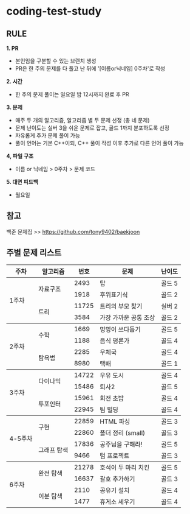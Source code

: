 # coding-test-study

## RULE
**1. PR**
- 본인임을 구분할 수 있는 브랜치 생성
- PR은 한 주의 문제를 다 풀고 난 뒤에 '[이름or닉네임] 0주차'로 작성
     
**2. 시간**
- 한 주의 문제 풀이는 일요일 밤 12시까지 완료 후 PR
     
**3. 문제**
- 매주 두 개의 알고리즘, 알고리즘 별 두 문제 선정 (총 네 문제)
- 문제 난이도는 실버 3을 쉬운 문제로 잡고, 골드 1까지 분포하도록 선정
- 자유롭게 추가 문제 풀이 가능
- 풀이 언어는 기본 C++이되, C++ 풀이 작성 이후 추가로 다른 언어 풀이 가능

**4, 파일 구조**
- 이름 or 닉네임 > 0주차 > 문제 코드

**5. 대면 피드백**
- 월요일

## 참고
백준 문제집 >> https://github.com/tony9402/baekjoon</br>

## 주별 문제 리스트
<table class="tg">
<thead>
  <tr>
    <th class="tg-7btt">주차</th>
    <th class="tg-7btt">알고리즘</th>
    <th class="tg-7btt">번호</th>
    <th class="tg-7btt">문제</th>
    <th class="tg-7btt">난이도</th>
  </tr>
</thead>
<tbody>
  <tr>
    <td class="tg-uzvj" rowspan="4">1주차</td>
    <td class="tg-9wq8" rowspan="2">자료구조</td>
    <td class="tg-0pky">2493</td>
    <td class="tg-c3ow">탑</td>
    <td class="tg-j4xs">골드 5</td>
  </tr>
  <tr>
    <td class="tg-0pky">1918</td>
    <td class="tg-c3ow">후위표기식</td>
    <td class="tg-j4xs">골드 2</td>
  </tr>
  <tr>
    <td class="tg-nrix" rowspan="2">트리</td>
    <td class="tg-0lax">11725</td>
    <td class="tg-c3ow">트리의 부모 찾기</td>
    <td class="tg-j4xs">실버 2</td>
  </tr>
  <tr>
    <td class="tg-0pky">3584</td>
    <td class="tg-c3ow">가장 가까운 공통 조상</td>
    <td class="tg-j4xs">골드 2</td>
  </tr>
</tbody>
<tbody>
  <tr>
    <td class="tg-uzvj" rowspan="4">2주차</td>
    <td class="tg-9wq8" rowspan="2">수학</td>
    <td class="tg-0pky">1669</td>
    <td class="tg-c3ow">멍멍이 쓰다듬기</td>
    <td class="tg-j4xs">골드 5</td>
  </tr>
  <tr>
    <td class="tg-0pky">1188</td>
    <td class="tg-c3ow">음식 평론가</td>
    <td class="tg-j4xs">골드 4</td>
  </tr>
  <tr>
    <td class="tg-nrix" rowspan="2">탐욕법</td>
    <td class="tg-0lax">2285</td>
    <td class="tg-baqh">우체국</td>
    <td class="tg-j4xs">골드 4</td>
  </tr>
  <tr>
    <td class="tg-0pky">8980</td>
    <td class="tg-c3ow">택배</td>
    <td class="tg-j4xs">골드 1</td>
  </tr>
</tbody>
<tbody>
  <tr>
    <td class="tg-uzvj" rowspan="4">3주차</td>
    <td class="tg-9wq8" rowspan="2">다이나믹</td>
    <td class="tg-0pky">14722</td>
    <td class="tg-c3ow">우유 도시</td>
    <td class="tg-j4xs">골드 4</td>
  </tr>
  <tr>
    <td class="tg-0pky">15486</td>
    <td class="tg-c3ow">퇴사2</td>
    <td class="tg-j4xs">골드 5</td>
  </tr>
  <tr>
    <td class="tg-nrix" rowspan="2">투포인터</td>
    <td class="tg-0lax">15961</td>
    <td class="tg-baqh">회전 초밥</td>
    <td class="tg-j4xs">골드 4</td>
  </tr>
  <tr>
    <td class="tg-0pky">22945</td>
    <td class="tg-c3ow">팀 빌딩</td>
    <td class="tg-j4xs">골드 4</td>
  </tr>
</tbody>
<tbody>
  <tr>
    <td class="tg-uzvj" rowspan="4">4-5주차</td>
    <td class="tg-9wq8" rowspan="2">구현</td>
    <td class="tg-0pky">22859</td>
    <td class="tg-c3ow">HTML 파싱</td>
    <td class="tg-j4xs">골드 3</td>
  </tr>
  <tr>
    <td class="tg-0pky">22860</td>
    <td class="tg-c3ow">폴더 정리 (small)</td>
    <td class="tg-j4xs">골드 3</td>
  </tr>
  <tr>
    <td class="tg-nrix" rowspan="2">그래프 탐색</td>
    <td class="tg-0lax">17836</td>
    <td class="tg-baqh">공주님을 구해라!</td>
    <td class="tg-j4xs">골드 5</td>
  </tr>
  <tr>
    <td class="tg-0pky">9466</td>
    <td class="tg-c3ow">텀 프로젝트</td>
    <td class="tg-j4xs">골드 3</td>
  </tr>
</tbody>
<tbody>
  <tr>
    <td class="tg-uzvj" rowspan="4">6주차</td>
    <td class="tg-9wq8" rowspan="2">완전 탐색</td>
    <td class="tg-0pky">21278</td>
    <td class="tg-c3ow">호석이 두 마리 치킨</td>
    <td class="tg-j4xs">골드 5</td>
  </tr>
  <tr>
    <td class="tg-0pky">16637</td>
    <td class="tg-c3ow">괄호 추가하기</td>
    <td class="tg-j4xs">골드 3</td>
  </tr>
  <tr>
    <td class="tg-nrix" rowspan="2">이분 탐색</td>
    <td class="tg-0lax">2110</td>
    <td class="tg-c3ow">공유기 설치</td>
    <td class="tg-j4xs">골드 4</td>
  </tr>
  <tr>
    <td class="tg-0pky">1477</td>
    <td class="tg-c3ow">휴게소 세우기</td>
    <td class="tg-j4xs">골드 4</td>
  </tr>
</tbody>
</table>
